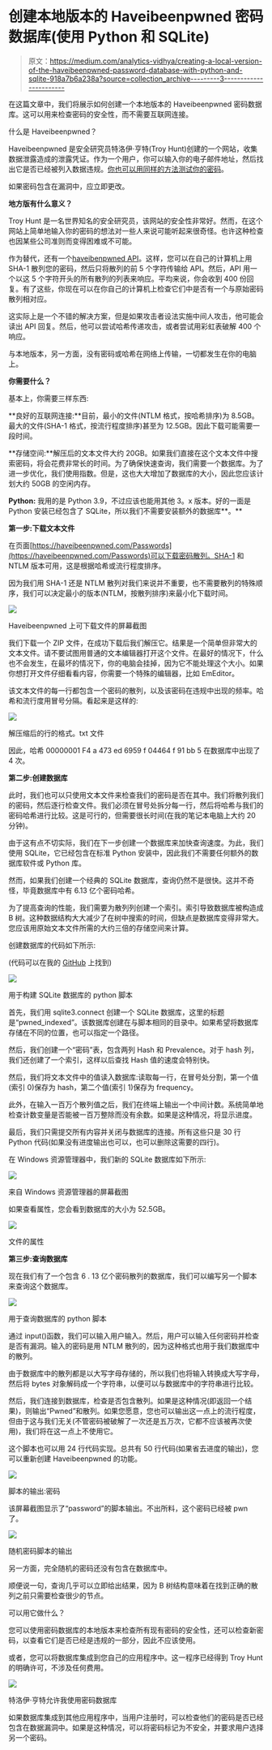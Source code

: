 # 创建本地版本的 Haveibeenpwned 密码数据库(使用 Python 和 SQLite)

> 原文：<https://medium.com/analytics-vidhya/creating-a-local-version-of-the-haveibeenpwned-password-database-with-python-and-sqlite-918a7b6a238a?source=collection_archive---------3----------------------->

在这篇文章中，我们将展示如何创建一个本地版本的 Haveibeenpwned 密码数据库。这可以用来检查密码的安全性，而不需要互联网连接。

什么是 Haveibeenpwned？

Haveibeenpwned 是安全研究员特洛伊·亨特(Troy Hunt)创建的一个网站，收集数据泄露造成的泄露凭证。作为一个用户，你可以输入你的电子邮件地址，然后找出它是否已经被列入数据违规。[你也可以用同样的方法测试你的密码](https://haveibeenpwned.com/Passwords)。

如果密码包含在漏洞中，应立即更改。

**地方版有什么意义？**

Troy Hunt 是一名世界知名的安全研究员，该网站的安全性非常好。然而，在这个网站上简单地输入你的密码的想法对一些人来说可能听起来很奇怪。也许这种检查也因某些公司准则而变得困难或不可能。

作为替代，还有一个[haveibenpwned API](https://haveibeenpwned.com/API/v3)。这样，您可以在自己的计算机上用 SHA-1 散列您的密码，然后只将散列的前 5 个字符传输给 API。然后，API 用一个以这 5 个字符开头的所有散列的列表来响应。平均来说，你会收到 400 份回复。有了这些，你现在可以在你自己的计算机上检查它们中是否有一个与原始密码散列相对应。

这实际上是一个不错的解决方案，但是如果攻击者设法实施中间人攻击，他可能会读出 API 回复。然后，他可以尝试哈希传递攻击，或者尝试用彩虹表破解 400 个响应。

与本地版本，另一方面，没有密码或哈希在网络上传输，一切都发生在你的电脑上。

**你需要什么？**

基本上，你需要三样东西:

**良好的互联网连接:**目前，最小的文件(NTLM 格式，按哈希排序)为 8.5GB。最大的文件(SHA-1 格式，按流行程度排序)甚至为 12.5GB。因此下载可能需要一段时间。

**存储空间:**解压后的文本文件大约 20GB。如果我们直接在这个文本文件中搜索密码，将会花费非常长的时间。为了确保快速查询，我们需要一个数据库。为了进一步优化，我们使用指数。但是，这也大大增加了数据库的大小，因此您应该计划大约 50GB 的空闲内存。

**Python:** 我用的是 Python 3.9，不过应该也能用其他 3。x 版本。好的一面是 Python 安装已经包含了 SQLite，所以我们不需要安装额外的数据库**。**

**第一步:下载文本文件**

在页面[https://haveibeenpwned.com/Passwords](https://haveibeenpwned.com/Passwords)可以下载密码散列。SHA-1 和 NTLM 版本可用，这是根据哈希或流行程度排序。

因为我们用 SHA-1 还是 NTLM 散列对我们来说并不重要，也不需要散列的特殊顺序，我们可以决定最小的版本(NTLM，按散列排序)来最小化下载时间。

![](img/eb67efa6e77b32bf24c7239eb509354e.png)

Haveibeenpwned 上可下载文件的屏幕截图

我们下载一个 ZIP 文件，在成功下载后我们解压它。结果是一个简单但非常大的文本文件。请不要试图用普通的文本编辑器打开这个文件。在最好的情况下，什么也不会发生，在最坏的情况下，你的电脑会挂掉，因为它不能处理这个大小。如果你想打开文件仔细看看内容，你需要一个特殊的编辑器，比如 EmEditor。

该文本文件的每一行都包含一个密码的散列，以及该密码在违规中出现的频率。哈希和流行度用冒号分隔。看起来是这样的:

![](img/72467630463b9a4a9b246615a586d5b2.png)

解压缩后的行的格式。txt 文件

因此，哈希 00000001 F4 a 473 ed 6959 f 04464 f 91 bb 5 在数据库中出现了 4 次。

**第二步:创建数据库**

此时，我们也可以只使用文本文件来检查我们的密码是否在其中。我们将散列我们的密码，然后逐行检查文件。我们必须在冒号处拆分每一行，然后将哈希与我们的密码哈希进行比较。这是可行的，但需要很长时间(在我的笔记本电脑上大约 20 分钟)。

由于这有点不切实际，我们在下一步创建一个数据库来加快查询速度。为此，我们使用 SQLite，它已经包含在标准 Python 安装中，因此我们不需要任何额外的数据库软件或 Python 库。

然而，如果我们创建一个经典的 SQLite 数据库，查询仍然不是很快。这并不奇怪，毕竟数据库中有 6.13 亿个密码哈希。

为了提高查询的性能，我们需要为散列列创建一个索引。索引导致数据库被构造成 B 树。这种数据结构大大减少了在树中搜索的时间，但缺点是数据库变得非常大。您应该用原始文本文件所需的大约三倍的存储空间来计算。

创建数据库的代码如下所示:

(代码可以在我的 [GitHub](https://github.com/ChrisInmodis/Haveibeenpwned-Local-Version/tree/main/English) 上找到)

![](img/a63793b8ab9274b2b367c77238f51632.png)

用于构建 SQLite 数据库的 python 脚本

首先，我们用 sqlite3.connect 创建一个 SQLite 数据库，这里的标题是“pwned_indexed”。该数据库创建在与脚本相同的目录中。如果希望将数据库存储在不同的位置，也可以指定一个路径。

然后，我们创建一个“密码”表，包含两列 Hash 和 Prevalence。对于 hash 列，我们还创建了一个索引，这样以后查找 Hash 值的速度会特别快。

然后，我们将文本文件中的值读入数据库:读取每一行，在冒号处分割，第一个值(索引 0)保存为 hash，第二个值(索引 1)保存为 frequency。

此外，在输入一百万个散列值之后，我们在终端上输出一个中间计数。系统简单地检查计数变量是否能被一百万整除而没有余数。如果是这种情况，将显示进度。

最后，我们只需提交所有内容并关闭与数据库的连接。所有这些只是 30 行 Python 代码(如果没有进度输出也可以，也可以删除这需要的四行)。

在 Windows 资源管理器中，我们新的 SQLite 数据库如下所示:

![](img/891ef2e63bcf41e05036a33132bb9c3d.png)

来自 Windows 资源管理器的屏幕截图

如果查看属性，您会看到数据库的大小为 52.5GB。

![](img/48101a243257739c4ef75a1238748db7.png)

文件的属性

**第三步:查询数据库**

现在我们有了一个包含 6 . 13 亿个密码散列的数据库，我们可以编写另一个脚本来查询这个数据库。

![](img/a48dc56d13c513b652a43e8713efc10b.png)

用于查询数据库的 python 脚本

通过 input()函数，我们可以输入用户输入。然后，用户可以输入任何密码并检查是否有漏洞。输入的密码是用 NTLM 散列的，因为这种格式也用于我们数据库中的散列。

由于数据库中的散列都是以大写字母存储的，所以我们也将输入转换成大写字母，然后将 bytes 对象解码成一个字符串，以便可以与数据库中的字符串进行比较。

然后，我们连接到数据库，检查是否包含散列。如果是这种情况(即返回一个结果)，则输出“Pwned”和散列。如果您愿意，您也可以输出这一点上的流行程度，但由于这与我们无关(不管密码被破解了一次还是五万次，它都不应该被再次使用)，我们将在这一点上不使用它。

这个脚本也可以用 24 行代码实现。总共有 50 行代码(如果省去进度的输出)，您可以重新创建 Haveibeenpwned 的功能。

![](img/078c490660254a87f131a9caeed3f15f.png)

脚本的输出:密码

该屏幕截图显示了“password”的脚本输出。不出所料，这个密码已经被 pwn 了。

![](img/bacd1705c98e9a4b41a23a2180243c12.png)

随机密码脚本的输出

另一方面，完全随机的密码还没有包含在数据库中。

顺便说一句，查询几乎可以立即给出结果，因为 B 树结构意味着在找到正确的散列之前只需要检查很少的节点。

可以用它做什么？

您可以使用密码数据库的本地版本来检查所有现有密码的安全性，还可以检查新密码，以查看它们是否已经是违规的一部分，因此不应该使用。

或者，您可以将数据库集成到您自己的应用程序中。这一程序已经得到 Troy Hunt 的明确许可，不涉及任何费用。

![](img/178ff8800c0f6b6f929d79b74b74e163.png)

特洛伊·亨特允许我使用密码数据库

如果数据库集成到其他应用程序中，当用户注册时，可以检查他们的密码是否已经包含在数据漏洞中。如果是这种情况，可以将密码标记为不安全，并要求用户选择另一个密码。